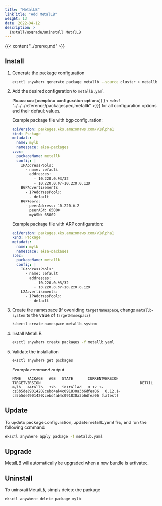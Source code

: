 ```yaml
---
title: "MetalLB"
linkTitle: "Add MetalLB"
weight: 13
date: 2022-04-12
description: >
  Install/upgrade/uninstall MetalLB
---
```


{{< content "../prereq.md" >}}


## Install

<!-- this content needs to be indented so the numbers are automatically incremented -->
1. Generate the package configuration
   ```bash
   eksctl anywhere generate package metallb --source cluster > metallb.yaml
   ```

1. Add the desired configuration to `metallb.yaml`

   Please see [complete configuration options]({{< relref "../../../reference/packagespec/metallb" >}}) for all configuration options and their default values.

    Example package file with bgp configuration:
    ```yaml
    apiVersion: packages.eks.amazonaws.com/v1alpha1
    kind: Package
    metadata:
      name: mylb
      namespace: eksa-packages
    spec:
      packageName: metallb
      config: |
        IPAddressPools:
          - name: default
            addresses:
              - 10.220.0.93/32
              - 10.220.0.97-10.220.0.120
        BGPAdvertisements:
          - IPAddressPools:
            - default
        BGPPeers:
          - peerAddress: 10.220.0.2
            peerASN: 65000
            myASN: 65002
    ```

    Example package file with ARP configuration:
    ```yaml
    apiVersion: packages.eks.amazonaws.com/v1alpha1
    kind: Package
    metadata:
      name: mylb
      namespace: eksa-packages
    spec:
      packageName: metallb
      config: |
        IPAddressPools:
          - name: default
            addresses:
              - 10.220.0.93/32
              - 10.220.0.97-10.220.0.120
        L2Advertisements:
          - IPAddressPools:
            - default
    ```

1. Create the namespace
  (If overriding `targetNamespace`, change `metallb-system` to the value of `targetNamespace`)
   ```bash
   kubectl create namespace metallb-system
   ```

1. Install MetalLB

   ```bash
   eksctl anywhere create packages -f metallb.yaml
   ```

1. Validate the installation

   ```bash
   eksctl anywhere get packages
   ```

   Example command output
   ```
   NAME   PACKAGE   AGE   STATE       CURRENTVERSION                                    TARGETVERSION                                              DETAIL
   mylb   metallb   22h   installed   0.12.1-ce5b5de19014202cebd4ab4c091830a3b6dfea06   0.12.1-ce5b5de19014202cebd4ab4c091830a3b6dfea06 (latest)
   ```

## Update
To update package configuration, update metallb.yaml file, and run the following command:
```bash
eksctl anywhere apply package -f metallb.yaml
```

## Upgrade

MetalLB will automatically be upgraded when a new bundle is activated.

## Uninstall

To uninstall MetalLB, simply delete the package

```bash
eksctl anywhere delete package mylb
```
